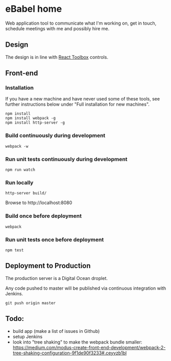 # eBabel home 

Web application tool to communicate what I'm working on, get in touch, schedule meetings with me and possibly hire me.

## Design

The design is in line with [React Toolbox](http://react-toolbox.com/) controls.

## Front-end

### Installation

If you have a new machine and have never used some of these tools, see further instructions below under "Full installation for new machines".

```
npm install
npm install webpack -g
npm install http-server -g
```

### Build continuously during development

```
webpack -w
```

### Run unit tests continuously during development

```
npm run watch
```

### Run locally

```
http-server build/
```

Browse to http://localhost:8080

### Build once before deployment

```
webpack
```

### Run unit tests once before deployment

```
npm test
```

## Deployment to Production

The production server is a Digital Ocean droplet.

Any code pushed to master will be published via continuous integration with Jenkins.

```
git push origin master
```

## Todo:

- build app (make a list of issues in Github)
- setup Jenkins
- look into "tree shaking" to make the webpack bundle smaller: https://medium.com/modus-create-front-end-development/webpack-2-tree-shaking-configuration-9f1de90f3233#.ceyvzb1bl
